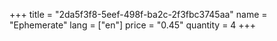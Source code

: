 +++
title = "2da5f3f8-5eef-498f-ba2c-2f3fbc3745aa"
name = "Ephemerate"
lang = ["en"]
price = "0.45"
quantity = 4
+++
